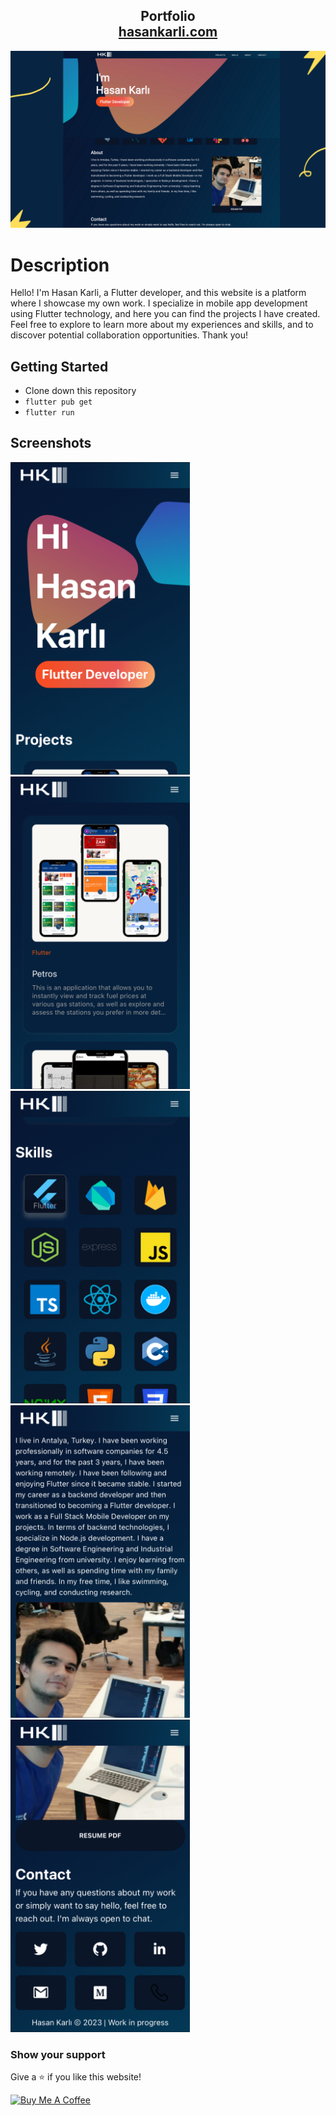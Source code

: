 <h2 align="center">
  Portfolio<br/>
  <a href="https://hasankarli.com/" target="_blank">hasankarli.com</a>
</h2>

![preview img](/portfolio-ss.png)


# Description

Hello! I'm Hasan Karli, a Flutter developer, and this website is a platform where I showcase my own work. I specialize in mobile app development using Flutter technology, and here you can find the projects I have created. Feel free to explore to learn more about my experiences and skills, and to discover potential collaboration opportunities. Thank you!

## Getting Started

- Clone down this repository
- ```flutter pub get```
- ```flutter run```


## Screenshots

<img src="mobile1.png" height=500> <img src="mobile2.png" height=500> <img src="mobile3.png" height=500> <img src="mobile4.png" height=500> <img src="mobile5.png" height=500>


### Show your support

Give a ⭐ if you like this website!

<a href="https://www.buymeacoffee.com/karlihasan" target="_blank"><img src="https://cdn.buymeacoffee.com/buttons/v2/default-violet.png" alt="Buy Me A Coffee" height= "60px" width= "217px" ></a>
